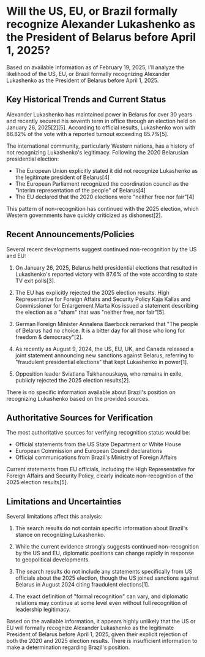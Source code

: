 # Will the US, EU, or Brazil formally recognize Alexander Lukashenko as the President of Belarus before April 1, 2025?

Based on available information as of February 19, 2025, I'll analyze the likelihood of the US, EU, or Brazil formally recognizing Alexander Lukashenko as the President of Belarus before April 1, 2025.

## Key Historical Trends and Current Status

Alexander Lukashenko has maintained power in Belarus for over 30 years and recently secured his seventh term in office through an election held on January 26, 2025[2][5]. According to official results, Lukashenko won with 86.82% of the vote with a reported turnout exceeding 85.7%[5].

The international community, particularly Western nations, has a history of not recognizing Lukashenko's legitimacy. Following the 2020 Belarusian presidential election:

- The European Union explicitly stated it did not recognize Lukashenko as the legitimate president of Belarus[4]
- The European Parliament recognized the coordination council as the "interim representation of the people" of Belarus[4]
- The EU declared that the 2020 elections were "neither free nor fair"[4]

This pattern of non-recognition has continued with the 2025 election, which Western governments have quickly criticized as dishonest[2].

## Recent Announcements/Policies

Several recent developments suggest continued non-recognition by the US and EU:

1. On January 26, 2025, Belarus held presidential elections that resulted in Lukashenko's reported victory with 87.6% of the vote according to state TV exit polls[3].

2. The EU has explicitly rejected the 2025 election results. High Representative for Foreign Affairs and Security Policy Kaja Kallas and Commissioner for Enlargement Marta Kos issued a statement describing the election as a "sham" that was "neither free, nor fair"[5].

3. German Foreign Minister Annalena Baerbock remarked that "The people of Belarus had no choice. It is a bitter day for all those who long for freedom & democracy"[2].

4. As recently as August 9, 2024, the US, EU, UK, and Canada released a joint statement announcing new sanctions against Belarus, referring to "fraudulent presidential elections" that kept Lukashenko in power[1].

5. Opposition leader Sviatlana Tsikhanouskaya, who remains in exile, publicly rejected the 2025 election results[2].

There is no specific information available about Brazil's position on recognizing Lukashenko based on the provided sources.

## Authoritative Sources for Verification

The most authoritative sources for verifying recognition status would be:

- Official statements from the US State Department or White House
- European Commission and European Council declarations
- Official communications from Brazil's Ministry of Foreign Affairs

Current statements from EU officials, including the High Representative for Foreign Affairs and Security Policy, clearly indicate non-recognition of the 2025 election results[5].

## Limitations and Uncertainties

Several limitations affect this analysis:

1. The search results do not contain specific information about Brazil's stance on recognizing Lukashenko.

2. While the current evidence strongly suggests continued non-recognition by the US and EU, diplomatic positions can change rapidly in response to geopolitical developments.

3. The search results do not include any statements specifically from US officials about the 2025 election, though the US joined sanctions against Belarus in August 2024 citing fraudulent elections[1].

4. The exact definition of "formal recognition" can vary, and diplomatic relations may continue at some level even without full recognition of leadership legitimacy.

Based on the available information, it appears highly unlikely that the US or EU will formally recognize Alexander Lukashenko as the legitimate President of Belarus before April 1, 2025, given their explicit rejection of both the 2020 and 2025 election results. There is insufficient information to make a determination regarding Brazil's position.